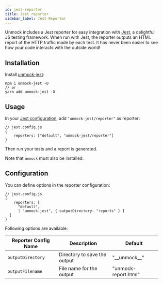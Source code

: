```yaml
---
id: jest-reporter
title: Jest reporter
sidebar_label: Jest Reporter
---
```


Unmock includes a Jest reporter for easy integration with [Jest](https://jestjs.io/), a delightful JS testing framework. When run with Jest, the reporter outputs an HTML report of the HTTP traffic made by each test. It has never been easier to see how your code interacts with the outside world!

## Installation

Install [unmock-jest](https://www.npmjs.com/package/unmock-jest):

```
npm i unmock-jest -D
// or
yarn add unmock-jest -D
```

## Usage

In your [Jest configuration](https://jestjs.io/docs/en/configuration#reporters-array-modulename-modulename-options), add `"unmock-jest/reporter"` as reporter:

```
// jest.config.js
{
    reporters: ["default", "unmock-jest/reporter"]
}
```

Then run your tests and a report is generated.

Note that `unmock` must also be installed.

## Configuration

You can define options in the reporter configuration:

```
// jest.config.js
{
    reporters: [
      "default",
      [ "unmock-jest", { outputDirectory: "reports" } ]
  ]
}
```

Following options are available:

| Reporter Config Name | Description                  | Default              |
| -------------------- | ---------------------------- | -------------------- |
| `outputDirectory`    | Directory to save the output | "\_\_unmock\_\_"     |
| `outputFilename`     | File name for the output     | "unmock-report.html" |
